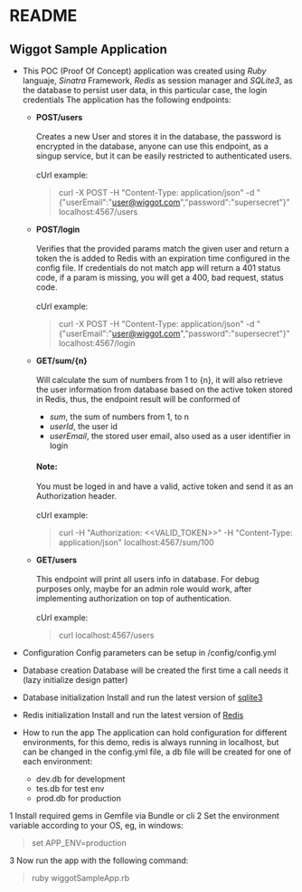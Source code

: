 # README

## Wiggot Sample Application

* This POC (Proof Of Concept) application was created using *Ruby* languaje, *Sinatra* Framework, *Redis* as session manager and *SQLite3*, as the database to persist user data, in this particular case, the login credentials
The application has the following endpoints:

  * **POST/users**<br></br>
Creates a new User and stores it in the database, the password is encrypted in the database, anyone can use this endpoint, as a singup service, but it can be easily restricted to authenticated users.
    <br></br>cUrl example:
    > curl -X POST -H "Content-Type: application/json" -d "{\"userEmail\":\"user@wiggot.com\",\"password\":\"supersecret\"}" localhost:4567/users

  * **POST/login**<br></br>
 Verifies that the provided params match the given user and return a token the is added to Redis with an expiration time configured in the config file.
 If credentials do not match app will return a 401 status code, if a param is missing, you will get a 400, bad request, status code.
    <br></br>cUrl example:
    > curl -X POST -H "Content-Type: application/json" -d "{\"userEmail\":\"user@wiggot.com\",\"password\":\"supersecret\"}" localhost:4567/login

  * **GET/sum/{n}**<br></br>
 Will calculate the sum of numbers from 1 to {n}, it will also retrieve the user information from database based on the active token stored in Redis, thus, the endpoint result will be conformed of
    * *sum*, the sum of numbers from 1, to n
    * *userId*, the user id
    * *userEmail*, the stored user email, also used as a user identifier in login

    #### Note:
    You must be loged in and have a valid, active token and send it as an Authorization header.
    <br></br>cUrl example:
    > curl -H "Authorization: <<VALID_TOKEN>>" -H "Content-Type: application/json" localhost:4567/sum/100

  * **GET/users**<br></br>
 This endpoint will print all users info in database.
For debug purposes only, maybe for an admin role would work, after implementing authorization on top of authentication.
    <br></br>cUrl example:
    > curl localhost:4567/users


* Configuration
Config parameters can be setup in /config/config.yml

* Database creation
Database will be created the first time a call needs it (lazy initialize design patter)

* Database initialization
Install and run the latest version of [sqlite3](https://www.sqlite.org/)

* Redis initialization
Install and run the latest version of [Redis](https://redis.io/)

* How to run the app
The application can hold configuration for different environments, for this demo, redis is always running in localhost, but can be changed in the config.yml file, a db file will be created for one of each environment:
  * dev.db for development
  * tes.db for test env
  * prod.db for production

1 Install required gems in Gemfile via Bundle or cli
2 Set the environment variable according to your OS, eg, in windows:
> set APP_ENV=production

3 Now run the app with the following command:
  >ruby wiggotSampleApp.rb

